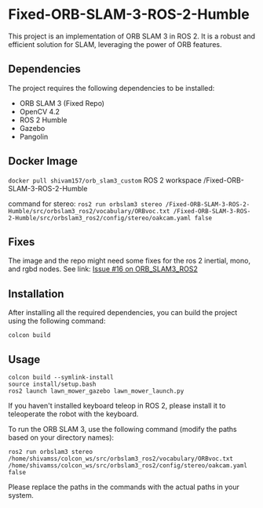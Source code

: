 # Fixed-ORB-SLAM-3-ROS-2-Humble


This project is an implementation of ORB SLAM 3 in ROS 2. It is a robust and efficient solution for SLAM, leveraging the power of ORB features.

## Dependencies

The project requires the following dependencies to be installed:

- ORB SLAM 3 (Fixed Repo)
- OpenCV 4.2
- ROS 2 Humble
- Gazebo
- Pangolin
## Docker Image
```docker pull shivam157/orb_slam3_custom```
ROS 2 workspace /Fixed-ORB-SLAM-3-ROS-2-Humble

command for stereo:
``` ros2 run orbslam3 stereo /Fixed-ORB-SLAM-3-ROS-2-Humble/src/orbslam3_ros2/vocabulary/ORBvoc.txt /Fixed-ORB-SLAM-3-ROS-2-Humble/src/orbslam3_ros2/config/stereo/oakcam.yaml false ```

## Fixes
The image and the repo might need some fixes for the ros 2 inertial, mono, and rgbd nodes. See link:
[Issue #16 on ORB_SLAM3_ROS2](https://github.com/zang09/ORB_SLAM3_ROS2/issues/16)


## Installation

After installing all the required dependencies, you can build the project using the following command:

``` colcon build ```

## Usage

```
colcon build --symlink-install 
source install/setup.bash
ros2 launch lawn_mower_gazebo lawn_mower_launch.py
```

If you haven't installed keyboard teleop in ROS 2, please install it to teleoperate the robot with the keyboard.

To run the ORB SLAM 3, use the following command (modify the paths based on your directory names):

```
ros2 run orbslam3 stereo /home/shivamss/colcon_ws/src/orbslam3_ros2/vocabulary/ORBvoc.txt /home/shivamss/colcon_ws/src/orbslam3_ros2/config/stereo/oakcam.yaml false
```

Please replace the paths in the commands with the actual paths in your system.
